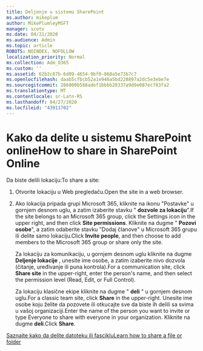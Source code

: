 ```yaml
---
title: Deljenje u sistemu SharePoint
ms.author: mikeplum
author: MikePlumleyMSFT
manager: scotv
ms.date: 04/21/2020
ms.audience: Admin
ms.topic: article
ROBOTS: NOINDEX, NOFOLLOW
localization_priority: Normal
ms.collection: Adm_O365
ms.custom: ''
ms.assetid: 62b2c87b-6d09-4654-9bf0-868a5e73b7c7
ms.openlocfilehash: daab5cfbcb52a1e946a5bd228897a2dc5e3ebe7e
ms.sourcegitcommit: 286000b588adef1bbbb28337a9d9e087ec783fa2
ms.translationtype: MT
ms.contentlocale: sr-Latn-RS
ms.lasthandoff: 04/27/2020
ms.locfileid: "43911702"
---
```

# <a name="how-to-share-in-sharepoint-online"></a><span data-ttu-id="2cfce-102">Kako da delite u sistemu SharePoint online</span><span class="sxs-lookup"><span data-stu-id="2cfce-102">How to share in SharePoint Online</span></span>

<span data-ttu-id="2cfce-103">Da biste delili lokaciju:</span><span class="sxs-lookup"><span data-stu-id="2cfce-103">To share a site:</span></span>
  
1. <span data-ttu-id="2cfce-104">Otvorite lokaciju u Web pregledaču.</span><span class="sxs-lookup"><span data-stu-id="2cfce-104">Open the site in a web browser.</span></span>
    
2. <span data-ttu-id="2cfce-105">Ako lokacija pripada grupi Microsoft 365, kliknite na ikonu "Postavke" u gornjem desnom uglu, a zatim izaberite stavku " **dozvole za lokaciju**".</span><span class="sxs-lookup"><span data-stu-id="2cfce-105">If the site belongs to an Microsoft 365 group, click the Settings icon in the upper right, and then click **Site permissions**.</span></span> <span data-ttu-id="2cfce-106">Kliknite na dugme " **Pozovi osobe**", a zatim odaberite stavku "Dodaj članove" u Microsoft 365 grupu ili delite samo lokaciju.</span><span class="sxs-lookup"><span data-stu-id="2cfce-106">Click **Invite people**, and then choose to add members to the Microsoft 365 group or share only the site.</span></span> 
    
    <span data-ttu-id="2cfce-107">Za lokaciju za komunikaciju, u gornjem desnom uglu kliknite na dugme **Deljenje lokacije** , unesite ime osobe, a zatim izaberite nivo dozvola (čitanje, uređivanje ili puna kontrola).</span><span class="sxs-lookup"><span data-stu-id="2cfce-107">For a communication site, click **Share site** in the upper-right, enter the person's name, and then select the permission level (Read, Edit, or Full Control).</span></span> 
    
    <span data-ttu-id="2cfce-108">Za lokaciju klasične ekipe kliknite na dugme " **deli** " u gornjem desnom uglu.</span><span class="sxs-lookup"><span data-stu-id="2cfce-108">For a classic team site, click **Share** in the upper-right.</span></span> <span data-ttu-id="2cfce-109">Unesite ime osobe koju želite da pozovete ili otkucajte sve da biste ih delili sa svima u vašoj organizaciji.</span><span class="sxs-lookup"><span data-stu-id="2cfce-109">Enter the name of the person you want to invite or type Everyone to share with everyone in your organization.</span></span> <span data-ttu-id="2cfce-110">Kliknite na dugme **deli**.</span><span class="sxs-lookup"><span data-stu-id="2cfce-110">Click **Share**.</span></span>
    
[<span data-ttu-id="2cfce-111">Saznajte kako da delite datoteku ili fasciklu</span><span class="sxs-lookup"><span data-stu-id="2cfce-111">Learn how to share a file or folder</span></span>](https://go.microsoft.com/fwlink/?linkid=511430)
  

